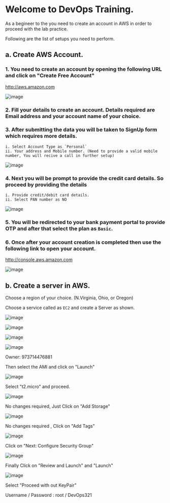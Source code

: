 # Welcome to DevOps Training.

As a begineer to the you need to create an account in AWS in order to proceed with the lab practice.

Following are the list of setups you need to perform.

## a. Create AWS Account.

### 1. You need to create an account by opening the following URL and click on "Create Free Account"

http://aws.amazon.com

![image](/uploads/353c75f031be740998c99f4bf8ff35ba/image.png)

### 2. Fill your details to create an account. Details required are Email address and your account name of your choice.

### 3. After submitting the data you will be taken to SignUp form which requires more details.
    i. Select Account Type as `Personal`
    ii. Your address and Mobile number. (Need to provide a valid mobile number, You will recive a call in further setup)

![image](/uploads/89b7267d579b2ec48737d64e649d93df/image.png)

### 4. Next you will be prompt to provide the credit card details. So proceed by providing the details
    i. Provide credit/debit card details.
    ii. Select PAN number as NO
    

![image](/uploads/62357c0caee93712d7974dc0620f6b58/image.png)

### 5. You will be redirected to your bank payment portal to provide OTP and after that select the plan as `Basic`.

### 6. Once after your account creation is completed then use the following link to open your account.

http://console.aws.amazon.com

![image](/uploads/2569bb7a610e1fd49afd54b37de5f74d/image.png)


## b. Create a server in AWS.

Choose a region of your choice. (N.Virginia, Ohio, or Oregon)

Choose a service called as `EC2` and create a Server as shown.


![image](/uploads/5ce968e9c22a29685b018392b5c85734/image.png)

![image](/uploads/720aa0db98061d10d69ee5d72adefa7d/image.png)

![image](/uploads/96da52f3964dfd8b4490203dc8ca8ebc/image.png)

![image](/uploads/57e780c32ccfe6a2f82be0e7fc5c9153/image.png)

Owner: 973714476881

Then select the AMI and click on "Launch"

![image](/uploads/787b1d027563c36c6d410992c133ef16/image.png)

Select "t2.micro" and proceed.


![image](/uploads/2d0eba6bc61849ef571e3a80605b0987/image.png)

No changes required, Just Click on "Add Storage"

![image](/uploads/f9a5253ad363d875f3612c163b8cbb32/image.png)

No changes required , Click on "Add Tags"

![image](/uploads/8143f36d2bd5bd44798d80cfa102a0d7/image.png)

Click on "Next: Configure Security Group"


![image](/uploads/98e7dc4dfd194332f2ece954c263d27f/image.png)


Finally Click on "Review and Launch" and "Launch"

![image](/uploads/7c2fd2045593377289fbdc7156a0a8a8/image.png)

Select "Proceed with out KeyPair"


Username / Password : root / DevOps321